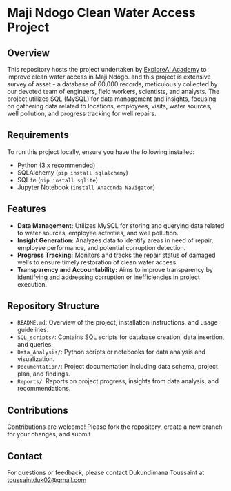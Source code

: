 # Maji Ndogo Clean Water Access Project

## Overview
This repository hosts the project undertaken by [ExploreAi Academy](https://www.explore.ai/) to improve clean water access in Maji Ndogo.
and this project is extensive survey of asset - a database of 60,000 records, meticulously collected by our devoted team of engineers, field workers, scientists, and analysts.
The project utilizes SQL (MySQL) for data management and insights, focusing on gathering data related to locations, employees, visits, water sources, well pollution, and progress tracking for well repairs.

## Requirements
To run this project locally, ensure you have the following installed:
- Python (3.x recommended)
- SQLAlchemy (`pip install sqlalchemy`)
- SQLite (`pip install sqlite`)
- Jupyter Notebook (`install Anaconda Navigator`)

## Features
- **Data Management:** Utilizes MySQL for storing and querying data related to water sources, employee activities, and well pollution.
- **Insight Generation:** Analyzes data to identify areas in need of repair, employee performance, and potential corruption detection.
- **Progress Tracking:** Monitors and tracks the repair status of damaged wells to ensure timely restoration of clean water access.
- **Transparency and Accountability:** Aims to improve transparency by identifying and addressing corruption or inefficiencies in project execution.

## Repository Structure
- `README.md`: Overview of the project, installation instructions, and usage guidelines.
- `SQL_scripts/`: Contains SQL scripts for database creation, data insertion, and queries.
- `Data_Analysis/`: Python scripts or notebooks for data analysis and visualization.
- `Documentation/`: Project documentation including data schema, project plan, and findings.
- `Reports/`: Reports on project progress, insights from data analysis, and recommendations.

## Contributions
Contributions are welcome! Please fork the repository, create a new branch for your changes, and submit 

## Contact
For questions or feedback, please contact Dukundimana Toussaint at toussaintduk02@gmail.com

